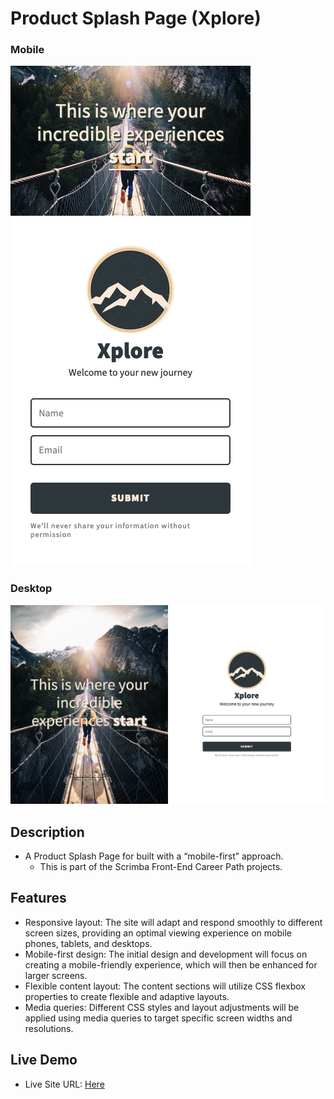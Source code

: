 #  Product Splash Page (Xplore)


### Mobile
![image](images/mobile.png)

### Desktop
![image](images/desktop.png)

## Description
+ A Product Splash Page for built with a “mobile-first” approach.
  + This is part of the Scrimba Front-End Career Path projects.

## Features
- Responsive layout: The site will adapt and respond smoothly to different screen sizes, providing an optimal viewing experience on mobile phones, tablets, and desktops.
- Mobile-first design: The initial design and development will focus on creating a mobile-friendly experience, which will then be enhanced for larger screens.
- Flexible content layout: The content sections will utilize CSS flexbox properties to create flexible and adaptive layouts.
- Media queries: Different CSS styles and layout adjustments will be applied using media queries to target specific screen widths and resolutions.


## Live Demo

- Live Site URL: [Here]()

